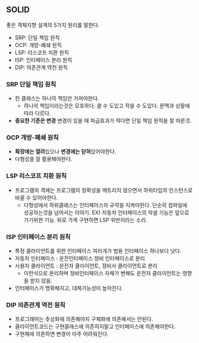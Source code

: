 ## SOLID 
좋은 객체지향 설계의 5가지 원리를 말한다.
- SRP: 단일 책임 원칙
- OCP: 개방-폐쇄 원칙
- LSP: 리스코프 치환 원칙
- ISP: 인터페이스 분리 원칙
- DIP: 의존관계 역전 원칙

### SRP 단일 책임 원칙
- 한 클래스는 하나의 책임만 가져야한다.
  -  하나의 책임이라는것은 모호하다. 클 수 도있고 작을 수 도있다. 문맥과 상황에 따라 다르다.
- **중요한 기준은 변경**  변경이 있을 때 파급효과가 적다면 단일 책임 원칙을 잘 따른것.

### OCP 개방-폐쇄 원칙
- **확장에는 열려**있으나 **변경에는 닫혀**있어야한다.
- 다형성을 잘 활용해야한다.

### LSP 리스코프 치환 원칙
- 프로그램의 객체는 프로그램의 정확성을 깨트리지 않으면서 하위타입의 인스턴스로 바꿀 수 있어야한다.
  - 다형성에서 하위클래스는 인터페이스의 규약을 지켜야한다. 단순히 컴파일에 성공하는것을 넘어서는 이야기. EX) 자동차 인터페이스의 악셀 기능은 앞으로 가기위한 기능. 뒤로 가게 구현하면 LSP 위반이라는 소리.  
### ISP 인터페이스 분리 원칙
- 특정 클라이언트를 위한 인터페이스 여러개가 범용 인터페이스 하나보다 낫다.
- 자동차 인터페이스 : 운전인터페이스 정비 인터페이스로 분리
- 사용자 클라이언트 : 운전자 클라이언트, 정비사 클라이언트로 분리
  - 이런식으로 분리하며 정비인터페이스 자체가 변해도 운전자 클라이언트는 영향을 받지 않음.
- 인터페이스가 명확해지고, 대체가능성이 높아진다.    
### DIP 의존관계 역전 원칙
- 프로그래머는 추상화에 의존해야지 구체화에 의존해서는 안된다.
- 클라이언트코드는 구현클래스에 의존하지말고 인터페이스에 의존해야한다.
- 구현체에 의존하면 변경이 아주 어려워진다. 
